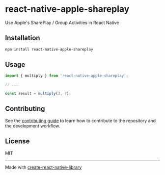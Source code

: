 # react-native-apple-shareplay

Use Apple's SharePlay / Group Activities in React Native

## Installation


```sh
npm install react-native-apple-shareplay
```


## Usage


```js
import { multiply } from 'react-native-apple-shareplay';

// ...

const result = multiply(3, 7);
```


## Contributing

See the [contributing guide](CONTRIBUTING.md) to learn how to contribute to the repository and the development workflow.

## License

MIT

---

Made with [create-react-native-library](https://github.com/callstack/react-native-builder-bob)
